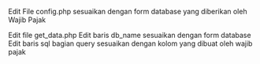 Edit File config.php sesuaikan dengan form database yang diberikan oleh Wajib Pajak

Edit file get_data.php
Edit baris db_name sesuaikan dengan form database
Edit baris sql bagian query sesuaikan dengan kolom yang dibuat oleh wajib pajak

